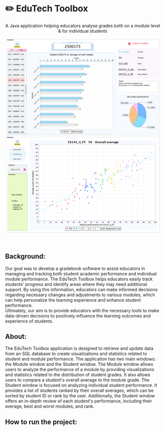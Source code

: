 # ✏️ EduTech Toolbox 
<p align="center">A Java application helping educators analyse grades both  on a module level &amp; for individual students <br><br>
<img src="/Screenshots/StudentWindow_Demo.png" width="499" alt="banner"/><img src="/Screenshots/ModuleWindow_Demo.png" width="499"  alt="banner"/></p>
<br>

## Background:
Our goal was to develop a gradebook software to assist educators in managing and tracking both student academic performance and individual module performance. 
The EduTech Toolbox helps educators easily track students' progress and identify areas where they may need additional support. By using this information, educators can make informed decisions regarding necessary changes and adjustments to various modules, which can help personalize the learning experience and enhance student performance. <br>
Ultimately, our aim is to provide educators with the necessary tools to make data-driven decisions to positively influence the learning outcomes and experience of students. 

## About:
The EduTech Toolbox application is designed to retrieve and update data from an SQL database to create visualizations and statistics related to student and module performance. The application has two main windows: the Module window and the Student window. The Module window allows users to analyze the performance of a module by providing visualizations and statistics related to the distribution of student grades. It also allows users to compare a student's overall average to the module grade. The Student window is focused on analyzing individual student performance. It provides a list of students ranked by their overall averages, which can be sorted by student ID or rank by the user. Additionally, the Student window offers an in-depth review of each student's performance, including their average, best and worst modules, and rank. <br>

## How to run the project:
